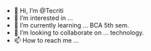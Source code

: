 - 👋 Hi, I’m @Tecriti
- 👀 I’m interested in ...
- 🌱 I’m currently learning ... BCA 5th sem.
- 💞️ I’m looking to collaborate on ... technology.
- 📫 How to reach me ...

<!---
Tecriti/Tecriti is a ✨ special ✨ repository because its `README.md` (this file) appears on your GitHub profile.
You can click the Preview link to take a look at your changes.
--->

